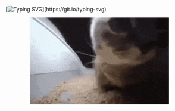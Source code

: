 [![Typing SVG](https://readme-typing-svg.herokuapp.com?font=Retro+Laym&pause=1000&color=F7F7F7&random=false&width=435&separator=%3C&lines=if+(ivnktrv.Condition.Tired())%3Civnktrv.Action.Rest();)](https://git.io/typing-svg)
<center>
    <img src="img/chipi-chipi-chapa-chapa.gif">
</center>